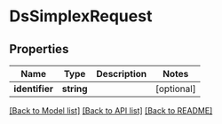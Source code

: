 # DsSimplexRequest

## Properties
Name | Type | Description | Notes
------------ | ------------- | ------------- | -------------
**identifier** | **string** |  | [optional] 

[[Back to Model list]](../../README.md#documentation-for-models) [[Back to API list]](../../README.md#documentation-for-api-endpoints) [[Back to README]](../../README.md)

